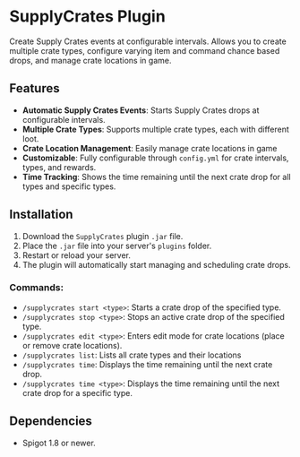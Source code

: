 # SupplyCrates Plugin

Create Supply Crates events at configurable intervals. Allows you to create multiple crate types, configure varying item and command chance based drops, and manage crate locations in game.

## Features

- **Automatic Supply Crates Events**: Starts Supply Crates drops at configurable intervals.
- **Multiple Crate Types**: Supports multiple crate types, each with different loot.
- **Crate Location Management**: Easily manage crate locations in game
- **Customizable**: Fully configurable through `config.yml` for crate intervals, types, and rewards.
- **Time Tracking**: Shows the time remaining until the next crate drop for all types and specific types.

## Installation

1. Download the `SupplyCrates` plugin `.jar` file.
2. Place the `.jar` file into your server's `plugins` folder.
3. Restart or reload your server.
4. The plugin will automatically start managing and scheduling crate drops.

### Commands:

- `/supplycrates start <type>`: Starts a crate drop of the specified type.
- `/supplycrates stop <type>`: Stops an active crate drop of the specified type.
- `/supplycrates edit <type>`: Enters edit mode for crate locations (place or remove crate locations).
- `/supplycrates list`: Lists all crate types and their locations
- `/supplycrates time`: Displays the time remaining until the next crate drop.
- `/supplycrates time <type>`: Displays the time remaining until the next crate drop for a specific type.

## Dependencies

- Spigot 1.8 or newer.
